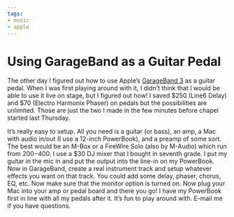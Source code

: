 ```yaml
---
tags:
- music
- apple
---
```


# Using GarageBand as a Guitar Pedal

The other day I figured out how to use Apple’s [GarageBand 3](http://web.archive.org/web/20060902082807/http://apple.com/ilife/garageband) as a guitar pedal. When I was first playing around with it, I didn’t think that I would be able to use it live on stage, but I figured out how! I saved $250 (Line6 Delay) and $70 (Electro Harmonix Phaser) on pedals but the possibilities are unlimited. Those are just the two I made in the few minutes before chapel started last Thursday.

It’s really easy to setup. All you need is a guitar (or bass), an amp, a Mac with audio in/out (I use a 12-inch PowerBook), and a preamp of some sort. The best would be an M-Box or a FireWire Solo (also by M-Audio) which run from $200-$400. I use a $30 DJ mixer that I bought in seventh grade. I put my guitar in the mic in and put the output into the line-in on my PowerBook. Now in GarageBand, create a real instrument track and setup whatever effects you want on that track. You could add some delay, phaser, chorus, EQ, etc. Now make sure that the monitor option is turned on. Now plug your Mac into your amp or pedal board and there you go! I have my PowerBook first in line with all my pedals after it. It’s fun to play around with. E-mail me if you have questions.
